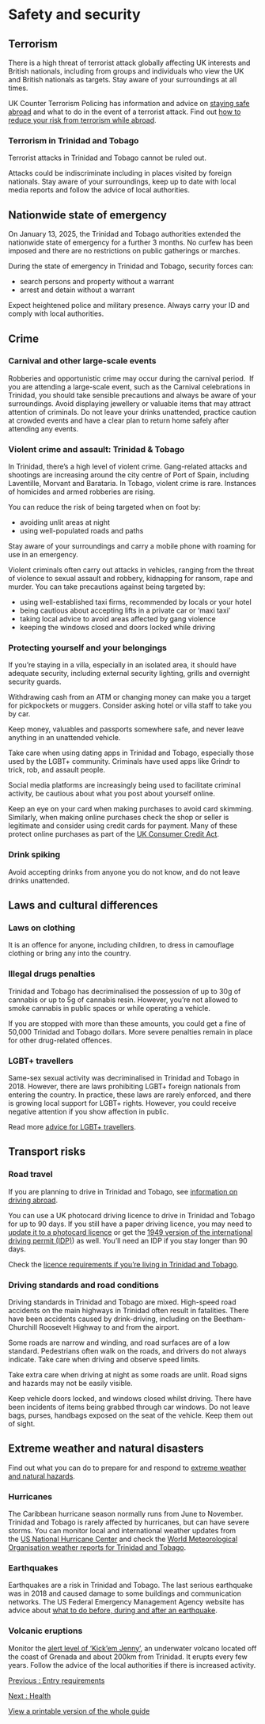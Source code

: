 # Safety and security

## Terrorism

There is a high threat of terrorist attack globally affecting UK interests and British nationals, including from groups and individuals who view the UK and British nationals as targets. Stay aware of your surroundings at all times.

UK Counter Terrorism Policing has information and advice on [staying safe abroad](https://www.counterterrorism.police.uk/safetyadvice/) and what to do in the event of a terrorist attack. Find out [how to reduce your risk from terrorism while abroad](https://www.gov.uk/guidance/reduce-your-risk-from-terrorism-while-abroad).

### Terrorism in Trinidad and Tobago

Terrorist attacks in Trinidad and Tobago cannot be ruled out.

Attacks could be indiscriminate including in places visited by foreign nationals. Stay aware of your surroundings, keep up to date with local media reports and follow the advice of local authorities.

## Nationwide state of emergency

On January 13, 2025, the Trinidad and Tobago authorities extended the nationwide state of emergency for a further 3 months. No curfew has been imposed and there are no restrictions on public gatherings or marches.

During the state of emergency in Trinidad and Tobago, security forces can:

* search persons and property without a warrant
* arrest and detain without a warrant

Expect heightened police and military presence. Always carry your ID and comply with local authorities.

## Crime

### Carnival and other large-scale events

Robberies and opportunistic crime may occur during the carnival period.  If you are attending a large-scale event, such as the Carnival celebrations in Trinidad, you should take sensible precautions and always be aware of your surroundings. Avoid displaying jewellery or valuable items that may attract attention of criminals. Do not leave your drinks unattended, practice caution at crowded events and have a clear plan to return home safely after attending any events.

### Violent crime and assault: Trinidad & Tobago

In Trinidad, there’s a high level of violent crime. Gang-related attacks and shootings are increasing around the city centre of Port of Spain, including Laventille, Morvant and Barataria. In Tobago, violent crime is rare. Instances of homicides and armed robberies are rising.

You can reduce the risk of being targeted when on foot by:

* avoiding unlit areas at night
* using well-populated roads and paths

Stay aware of your surroundings and carry a mobile phone with roaming for use in an emergency.

Violent criminals often carry out attacks in vehicles, ranging from the threat of violence to sexual assault and robbery, kidnapping for ransom, rape and murder. You can take precautions against being targeted by:

* using well-established taxi firms, recommended by locals or your hotel
* being cautious about accepting lifts in a private car or ‘maxi taxi’
* taking local advice to avoid areas affected by gang violence
* keeping the windows closed and doors locked while driving

### Protecting yourself and your belongings

If you’re staying in a villa, especially in an isolated area, it should have adequate security, including external security lighting, grills and overnight security guards.

Withdrawing cash from an ATM or changing money can make you a target for pickpockets or muggers. Consider asking hotel or villa staff to take you by car.

Keep money, valuables and passports somewhere safe, and never leave anything in an unattended vehicle.

Take care when using dating apps in Trinidad and Tobago, especially those used by the LGBT+ community. Criminals have used apps like Grindr to trick, rob, and assault people.

Social media platforms are increasingly being used to facilitate criminal activity, be cautious about what you post about yourself online.

Keep an eye on your card when making purchases to avoid card skimming. Similarly, when making online purchases check the shop or seller is legitimate and consider using credit cards for payment. Many of these protect online purchases as part of the [UK Consumer Credit Act](https://www.moneyhelper.org.uk/en/everyday-money/credit/how-youre-protected-when-you-pay-by-card?).

### Drink spiking

Avoid accepting drinks from anyone you do not know, and do not leave drinks unattended.

## Laws and cultural differences

### Laws on clothing

It is an offence for anyone, including children, to dress in camouflage clothing or bring any into the country.

### Illegal drugs penalties

Trinidad and Tobago has decriminalised the possession of up to 30g of cannabis or up to 5g of cannabis resin. However, you’re not allowed to smoke cannabis in public spaces or while operating a vehicle.

If you are stopped with more than these amounts, you could get a fine of 50,000 Trinidad and Tobago dollars. More severe penalties remain in place for other drug-related offences.

### LGBT+ travellers

Same-sex sexual activity was decriminalised in Trinidad and Tobago in 2018. However, there are laws prohibiting LGBT+ foreign nationals from entering the country. In practice, these laws are rarely enforced, and there is growing local support for LGBT+ rights. However, you could receive negative attention if you show affection in public.

Read more [advice for LGBT+ travellers](https://www.gov.uk/lesbian-gay-bisexual-and-transgender-foreign-travel-advice).

## Transport risks

### Road travel

If you are planning to drive in Trinidad and Tobago, see [information on driving abroad](https://www.gov.uk/driving-abroad).

You can use a UK photocard driving licence to drive in Trinidad and Tobago for up to 90 days. If you still have a paper driving licence, you may need to [update it to a photocard licence](https://www.gov.uk/exchange-paper-driving-licence) or get the [1949 version of the international driving permit (IDP)](https://www.gov.uk/driving-abroad/international-driving-permit)) as well. You’ll need an IDP if you stay longer than 90 days.

Check the [licence requirements if you’re living in Trinidad and Tobago](https://www.gov.uk/guidance/living-in-trinidad-tobago#driving-licenses-and-vehicles).

### Driving standards and road conditions

Driving standards in Trinidad and Tobago are mixed. High-speed road accidents on the main highways in Trinidad often result in fatalities. There have been accidents caused by drink-driving, including on the Beetham-Churchill Roosevelt Highway to and from the airport.

Some roads are narrow and winding, and road surfaces are of a low standard. Pedestrians often walk on the roads, and drivers do not always indicate. Take care when driving and observe speed limits.

Take extra care when driving at night as some roads are unlit. Road signs and hazards may not be easily visible.

Keep vehicle doors locked, and windows closed whilst driving. There have been incidents of items being grabbed through car windows. Do not leave bags, purses, handbags exposed on the seat of the vehicle. Keep them out of sight.

## Extreme weather and natural disasters

Find out what you can do to prepare for and respond to [extreme weather and natural hazards](https://www.gov.uk/guidance/tropical-cyclones).

### Hurricanes

The Caribbean hurricane season normally runs from June to November. Trinidad and Tobago is rarely affected by hurricanes, but can have severe storms. You can monitor local and international weather updates from the [US National Hurricane Center](http://www.nhc.noaa.gov/) and check the [World Meteorological Organisation weather reports for Trinidad and Tobago](https://worldweather.wmo.int/en/country.html?countryCode=27).

### Earthquakes

Earthquakes are a risk in Trinidad and Tobago. The last serious earthquake was in 2018 and caused damage to some buildings and communication networks. The US Federal Emergency Management Agency website has advice about [what to do before, during and after an earthquake](https://www.ready.gov/earthquakes).

### Volcanic eruptions

Monitor the [alert level of ‘Kick’em Jenny’](https://safetyandsecuritynet.org/tag/kick-em-jenny/), an underwater volcano located off the coast of Grenada and about 200km from Trinidad. It erupts every few years. Follow the advice of the local authorities if there is increased activity.

[Previous
:
Entry requirements](/foreign-travel-advice/trinidad-and-tobago/entry-requirements)

[Next
:
Health](/foreign-travel-advice/trinidad-and-tobago/health)

[View a printable version of the whole guide](/foreign-travel-advice/trinidad-and-tobago/print)